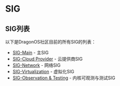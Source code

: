 # SIG

## SIG列表

以下是DragonOS社区目前的所有SIG的列表：

- [SIG-Main](/sigs/sig-main/README.md) - 主SIG
- [SIG-Cloud Provider](/sigs/sig-cloud-provider/README.md) - 云提供商SIG
- [SIG-Network](/sigs/sig-network/README.md) - 网络SIG
- [SIG-Virtualization](/sigs/sig-virtualization/README.md) - 虚拟化SIG
- [SIG-Observation & Testing](/sigs/sig-observation-testing/README.md) - 内核可观测与测试SIG

